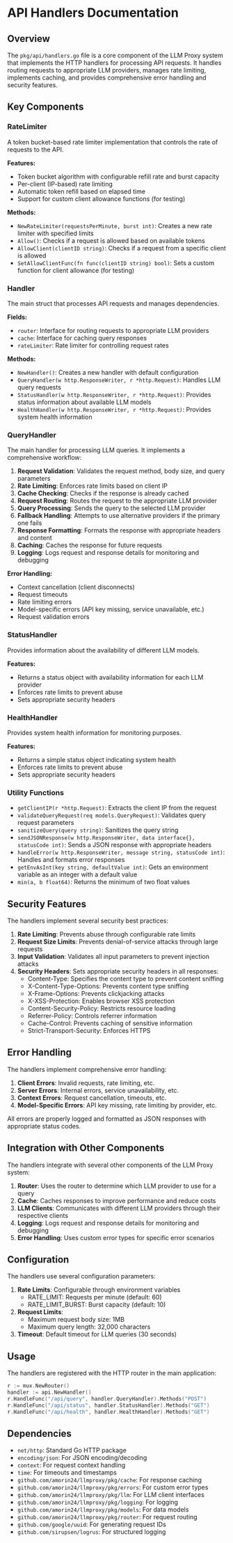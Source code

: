 # API Handlers Documentation

## Overview

The `pkg/api/handlers.go` file is a core component of the LLM Proxy system that implements the HTTP handlers for processing API requests. It handles routing requests to appropriate LLM providers, manages rate limiting, implements caching, and provides comprehensive error handling and security features.

## Key Components

### RateLimiter

A token bucket-based rate limiter implementation that controls the rate of requests to the API.

**Features:**
- Token bucket algorithm with configurable refill rate and burst capacity
- Per-client (IP-based) rate limiting
- Automatic token refill based on elapsed time
- Support for custom client allowance functions (for testing)

**Methods:**
- `NewRateLimiter(requestsPerMinute, burst int)`: Creates a new rate limiter with specified limits
- `Allow()`: Checks if a request is allowed based on available tokens
- `AllowClient(clientID string)`: Checks if a request from a specific client is allowed
- `SetAllowClientFunc(fn func(clientID string) bool)`: Sets a custom function for client allowance (for testing)

### Handler

The main struct that processes API requests and manages dependencies.

**Fields:**
- `router`: Interface for routing requests to appropriate LLM providers
- `cache`: Interface for caching query responses
- `rateLimiter`: Rate limiter for controlling request rates

**Methods:**
- `NewHandler()`: Creates a new handler with default configuration
- `QueryHandler(w http.ResponseWriter, r *http.Request)`: Handles LLM query requests
- `StatusHandler(w http.ResponseWriter, r *http.Request)`: Provides status information about available LLM models
- `HealthHandler(w http.ResponseWriter, r *http.Request)`: Provides system health information

### QueryHandler

The main handler for processing LLM queries. It implements a comprehensive workflow:

1. **Request Validation**: Validates the request method, body size, and query parameters
2. **Rate Limiting**: Enforces rate limits based on client IP
3. **Cache Checking**: Checks if the response is already cached
4. **Request Routing**: Routes the request to the appropriate LLM provider
5. **Query Processing**: Sends the query to the selected LLM provider
6. **Fallback Handling**: Attempts to use alternative providers if the primary one fails
7. **Response Formatting**: Formats the response with appropriate headers and content
8. **Caching**: Caches the response for future requests
9. **Logging**: Logs request and response details for monitoring and debugging

**Error Handling:**
- Context cancellation (client disconnects)
- Request timeouts
- Rate limiting errors
- Model-specific errors (API key missing, service unavailable, etc.)
- Request validation errors

### StatusHandler

Provides information about the availability of different LLM models.

**Features:**
- Returns a status object with availability information for each LLM provider
- Enforces rate limits to prevent abuse
- Sets appropriate security headers

### HealthHandler

Provides system health information for monitoring purposes.

**Features:**
- Returns a simple status object indicating system health
- Enforces rate limits to prevent abuse
- Sets appropriate security headers

### Utility Functions

- `getClientIP(r *http.Request)`: Extracts the client IP from the request
- `validateQueryRequest(req models.QueryRequest)`: Validates query request parameters
- `sanitizeQuery(query string)`: Sanitizes the query string
- `sendJSONResponse(w http.ResponseWriter, data interface{}, statusCode int)`: Sends a JSON response with appropriate headers
- `handleError(w http.ResponseWriter, message string, statusCode int)`: Handles and formats error responses
- `getEnvAsInt(key string, defaultValue int)`: Gets an environment variable as an integer with a default value
- `min(a, b float64)`: Returns the minimum of two float values

## Security Features

The handlers implement several security best practices:

1. **Rate Limiting**: Prevents abuse through configurable rate limits
2. **Request Size Limits**: Prevents denial-of-service attacks through large requests
3. **Input Validation**: Validates all input parameters to prevent injection attacks
4. **Security Headers**: Sets appropriate security headers in all responses:
   - Content-Type: Specifies the content type to prevent content sniffing
   - X-Content-Type-Options: Prevents content type sniffing
   - X-Frame-Options: Prevents clickjacking attacks
   - X-XSS-Protection: Enables browser XSS protection
   - Content-Security-Policy: Restricts resource loading
   - Referrer-Policy: Controls referrer information
   - Cache-Control: Prevents caching of sensitive information
   - Strict-Transport-Security: Enforces HTTPS

## Error Handling

The handlers implement comprehensive error handling:

1. **Client Errors**: Invalid requests, rate limiting, etc.
2. **Server Errors**: Internal errors, service unavailability, etc.
3. **Context Errors**: Request cancellation, timeouts, etc.
4. **Model-Specific Errors**: API key missing, rate limiting by provider, etc.

All errors are properly logged and formatted as JSON responses with appropriate status codes.

## Integration with Other Components

The handlers integrate with several other components of the LLM Proxy system:

1. **Router**: Uses the router to determine which LLM provider to use for a query
2. **Cache**: Caches responses to improve performance and reduce costs
3. **LLM Clients**: Communicates with different LLM providers through their respective clients
4. **Logging**: Logs request and response details for monitoring and debugging
5. **Error Handling**: Uses custom error types for specific error scenarios

## Configuration

The handlers use several configuration parameters:

1. **Rate Limits**: Configurable through environment variables
   - RATE_LIMIT: Requests per minute (default: 60)
   - RATE_LIMIT_BURST: Burst capacity (default: 10)
2. **Request Limits**:
   - Maximum request body size: 1MB
   - Maximum query length: 32,000 characters
3. **Timeout**: Default timeout for LLM queries (30 seconds)

## Usage

The handlers are registered with the HTTP router in the main application:

```go
r := mux.NewRouter()
handler := api.NewHandler()
r.HandleFunc("/api/query", handler.QueryHandler).Methods("POST")
r.HandleFunc("/api/status", handler.StatusHandler).Methods("GET")
r.HandleFunc("/api/health", handler.HealthHandler).Methods("GET")
```

## Dependencies

- `net/http`: Standard Go HTTP package
- `encoding/json`: For JSON encoding/decoding
- `context`: For request context handling
- `time`: For timeouts and timestamps
- `github.com/amorin24/llmproxy/pkg/cache`: For response caching
- `github.com/amorin24/llmproxy/pkg/errors`: For custom error types
- `github.com/amorin24/llmproxy/pkg/llm`: For LLM client interfaces
- `github.com/amorin24/llmproxy/pkg/logging`: For logging
- `github.com/amorin24/llmproxy/pkg/models`: For data models
- `github.com/amorin24/llmproxy/pkg/router`: For request routing
- `github.com/google/uuid`: For generating request IDs
- `github.com/sirupsen/logrus`: For structured logging
